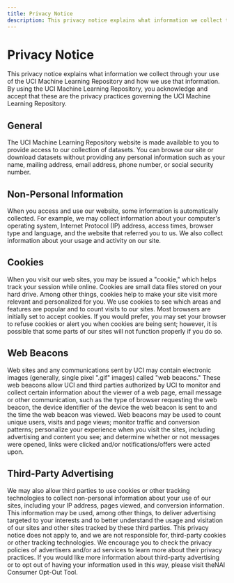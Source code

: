 ```yaml
---
title: Privacy Notice
description: This privacy notice explains what information we collect through your use of the UCI Machine Learning Repository and how we use that information. By using the UCI Machine Learning Repository, you acknowledge and accept that these are the privacy practices governing the UCI Machine Learning Repository.
---
```

# Privacy Notice
This privacy notice explains what information we collect through your use of
the UCI Machine Learning Repository and how we use that information.
By using the UCI Machine Learning Repository, you acknowledge and accept that
these are the privacy practices governing the UCI Machine Learning Repository.


## General
The UCI Machine Learning Repository website is made available to you to provide
access to our collection of datasets.
You can browse our site or download datasets without providing any personal
information such as your name, mailing address, email address, phone number,
or social security number.


## Non-Personal Information
When you access and use our website, some information is automatically collected.
For example, we may collect information about your computer's operating system,
Internet Protocol (IP) address, access times, browser type and language,
and the website that referred you to us.
We also collect information about your usage and activity on our site.


## Cookies
When you visit our web sites, you may be issued a "cookie," which helps track your session while online.
Cookies are small data files stored on your hard drive.
Among other things, cookies help to make your site visit more relevant and
personalized for you.
We use cookies to see which areas and features are popular and to count visits to our sites.
Most browsers are initially set to accept cookies.
If you would prefer, you may set your browser to refuse cookies or alert you
when cookies are being sent; however, it is possible that some parts of our
sites will not function properly if you do so.


## Web Beacons
Web sites and any communications sent by UCI may contain electronic images
(generally, single pixel ".gif" images) called "web beacons."
These web beacons allow UCI and third parties authorized by UCI to monitor and
collect certain information about the viewer of a web page,
email message or other communication, such as the type of browser requesting
the web beacon, the device identifier of the device the web beacon is sent to
and the time the web beacon was viewed.
Web beacons may be used to count unique users, visits and page views;
monitor traffic and conversion patterns; personalize your experience when you
visit the sites, including advertising and content you see;
and determine whether or not messages were opened,
links were clicked and/or notifications/offers were acted upon.


## Third-Party Advertising
We may also allow third parties to use cookies or other tracking technologies
to collect non-personal information about your use of our sites,
including your IP address, pages viewed, and conversion information.
This information may be used, among other things, to deliver advertising
targeted to your interests and to better understand the usage and visitation
of our sites and other sites tracked by these third parties.
This privacy notice does not apply to, and we are not responsible for,
third-party cookies or other tracking technologies.
We encourage you to check the privacy policies of advertisers and/or
ad services to learn more about their privacy practices.
If you would like more information about third-party advertising or to
opt out of having your information used in this way,
please visit theNAI Consumer Opt-Out Tool.
